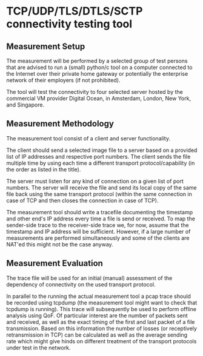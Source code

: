 # TCP/UDP/TLS/DTLS/SCTP connectivity testing tool

## Measurement Setup
The measurement will be performed by a selected group of test persons that are advised to run a (small) python/c tool on a computer connected to the Internet over their private home gateway or potentially the enterprise network of their employers (if not prohibited).

The tool will test the connectivity to four selected server hosted by the commercial VM provider Digital Ocean, in Amsterdam, London, New York, and Singapore.

## Measurement Methodology
The measurement tool consist of a client and server functionality.

The client should send a selected image file to a server based on a provided list of IP addresses and respective port numbers. The client sends the file multiple time by using each time a different transport protocol/capability (in the order as listed in the title).

The server must listen for any kind of connection on a given list of port numbers. The server will receive the file and send its local copy of the same file back using the same transport protocol (within the same connection in case of TCP and then closes the connection in case of TCP).

The measurement tool should write a tracefile documenting the timestamp and other end's IP address every time a file is send or received. To map the sender-side trace to the receiver-side trace we, for now, assume that the timestamp and IP address will be sufficient. However, if a large number of measurements are performed simultaneously and some of the clients are NAT'ed this might not be the case anyway.

## Measurement Evaluation
The trace file will be used for an initial (manual) assessment of the dependency of connectivity on the used transport protocol.

In parallel to the running the actual measurement tool a pcap trace should be recorded using tcpdump (the measurement tool might want to check that tcpdump is running). This trace will subsequently be used to perform offline analysis using QoF. Of particular interest are the number of packets sent and received, as well as the exact timing of the first and last packet of a file transmission. Based on this information the number of losses (or receptively retransmission in TCP) can be calculated as well as the average sending rate which might give hinds on different treatment of the transport protocols under test in the network.


